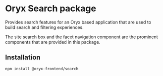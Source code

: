 # Oryx Search package

Provides search features for an Oryx based application that are used to build search and filtering experiences.

The site search box and the facet navigation component are the prominent components that are provided in this package.

## Installation

`npm install @oryx-frontend/search`
